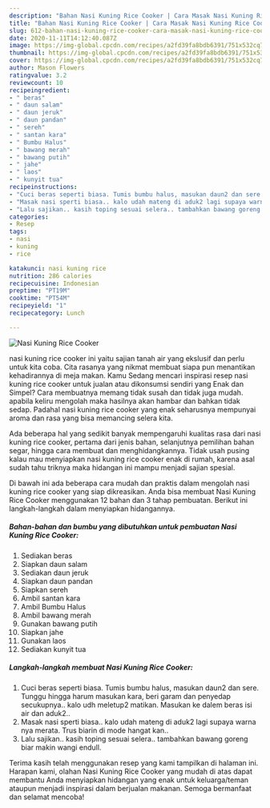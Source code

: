 ```yaml
---
description: "Bahan Nasi Kuning Rice Cooker | Cara Masak Nasi Kuning Rice Cooker Yang Bikin Ngiler"
title: "Bahan Nasi Kuning Rice Cooker | Cara Masak Nasi Kuning Rice Cooker Yang Bikin Ngiler"
slug: 612-bahan-nasi-kuning-rice-cooker-cara-masak-nasi-kuning-rice-cooker-yang-bikin-ngiler
date: 2020-11-11T14:12:40.087Z
image: https://img-global.cpcdn.com/recipes/a2fd39fa8bdb6391/751x532cq70/nasi-kuning-rice-cooker-foto-resep-utama.jpg
thumbnail: https://img-global.cpcdn.com/recipes/a2fd39fa8bdb6391/751x532cq70/nasi-kuning-rice-cooker-foto-resep-utama.jpg
cover: https://img-global.cpcdn.com/recipes/a2fd39fa8bdb6391/751x532cq70/nasi-kuning-rice-cooker-foto-resep-utama.jpg
author: Mason Flowers
ratingvalue: 3.2
reviewcount: 10
recipeingredient:
- " beras"
- " daun salam"
- " daun jeruk"
- " daun pandan"
- " sereh"
- " santan kara"
- " Bumbu Halus"
- " bawang merah"
- " bawang putih"
- " jahe"
- " laos"
- " kunyit tua"
recipeinstructions:
- "Cuci beras seperti biasa. Tumis bumbu halus, masukan daun2 dan sere. Tunggu hingga harum masukan kara, beri garam dan penyedap secukupnya.. kalo udh meletup2 matikan. Masukan ke dalem beras isi air dan aduk2.."
- "Masak nasi sperti biasa.. kalo udah mateng di aduk2 lagi supaya warna nya merata. Trus biarin di mode hangat kan.."
- "Lalu sajikan.. kasih toping sesuai selera.. tambahkan bawang goreng biar makin wangi endull."
categories:
- Resep
tags:
- nasi
- kuning
- rice

katakunci: nasi kuning rice 
nutrition: 286 calories
recipecuisine: Indonesian
preptime: "PT19M"
cooktime: "PT54M"
recipeyield: "1"
recipecategory: Lunch

---
```



![Nasi Kuning Rice Cooker](https://img-global.cpcdn.com/recipes/a2fd39fa8bdb6391/751x532cq70/nasi-kuning-rice-cooker-foto-resep-utama.jpg)


nasi kuning rice cooker ini yaitu sajian tanah air yang ekslusif dan perlu untuk kita coba. Cita rasanya yang nikmat membuat siapa pun menantikan kehadirannya di meja makan.
Kamu Sedang mencari inspirasi resep nasi kuning rice cooker untuk jualan atau dikonsumsi sendiri yang Enak dan Simpel? Cara membuatnya memang tidak susah dan tidak juga mudah. apabila keliru mengolah maka hasilnya akan hambar dan bahkan tidak sedap. Padahal nasi kuning rice cooker yang enak seharusnya mempunyai aroma dan rasa yang bisa memancing selera kita.

Ada beberapa hal yang sedikit banyak mempengaruhi kualitas rasa dari nasi kuning rice cooker, pertama dari jenis bahan, selanjutnya pemilihan bahan segar, hingga cara membuat dan menghidangkannya. Tidak usah pusing kalau mau menyiapkan nasi kuning rice cooker enak di rumah, karena asal sudah tahu triknya maka hidangan ini mampu menjadi sajian spesial.




Di bawah ini ada beberapa cara mudah dan praktis dalam mengolah nasi kuning rice cooker yang siap dikreasikan. Anda bisa membuat Nasi Kuning Rice Cooker menggunakan 12 bahan dan 3 tahap pembuatan. Berikut ini langkah-langkah dalam menyiapkan hidangannya.

<!--inarticleads1-->

##### Bahan-bahan dan bumbu yang dibutuhkan untuk pembuatan Nasi Kuning Rice Cooker:

1. Sediakan  beras
1. Siapkan  daun salam
1. Sediakan  daun jeruk
1. Siapkan  daun pandan
1. Siapkan  sereh
1. Ambil  santan kara
1. Ambil  Bumbu Halus
1. Ambil  bawang merah
1. Gunakan  bawang putih
1. Siapkan  jahe
1. Gunakan  laos
1. Sediakan  kunyit tua




<!--inarticleads2-->

##### Langkah-langkah membuat Nasi Kuning Rice Cooker:

1. Cuci beras seperti biasa. Tumis bumbu halus, masukan daun2 dan sere. Tunggu hingga harum masukan kara, beri garam dan penyedap secukupnya.. kalo udh meletup2 matikan. Masukan ke dalem beras isi air dan aduk2..
1. Masak nasi sperti biasa.. kalo udah mateng di aduk2 lagi supaya warna nya merata. Trus biarin di mode hangat kan..
1. Lalu sajikan.. kasih toping sesuai selera.. tambahkan bawang goreng biar makin wangi endull.




Terima kasih telah menggunakan resep yang kami tampilkan di halaman ini. Harapan kami, olahan Nasi Kuning Rice Cooker yang mudah di atas dapat membantu Anda menyiapkan hidangan yang enak untuk keluarga/teman ataupun menjadi inspirasi dalam berjualan makanan. Semoga bermanfaat dan selamat mencoba!
